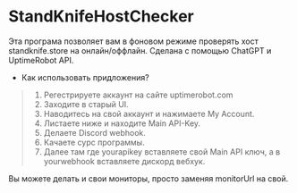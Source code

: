 # StandKnifeHostChecker

Эта програма позволяет вам в фоновом режиме проверять хост standknife.store на онлайн/оффлайн.
Сделана с помощью ChatGPT и UptimeRobot API.

- Как использовать придложения?

> 1. Регестрируете аккаунт на сайте uptimerobot.com
> 2. Заходите в старый UI.
> 3. Наводитесь на свой аккаунт и нажимаете My Account.
> 4. Листаете ниже и находите Main API-Key.
> 5. Делаете Discord webhook.
> 6. Качаете сурс программы.
> 7. Далее там где yourapikey вставляете свой Main API ключ, а в yourwebhook вставляете дискорд вебхук.

Вы можете делать и свои мониторы, просто заменяя monitorUrl на свой.
